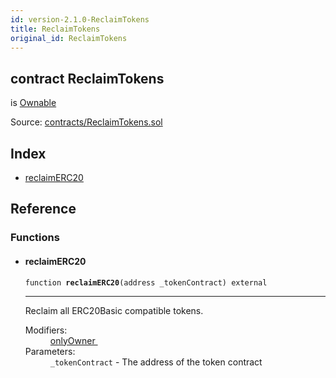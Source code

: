 ```yaml
---
id: version-2.1.0-ReclaimTokens
title: ReclaimTokens
original_id: ReclaimTokens
---
```


<div class="contract-doc"><div class="contract"><h2 class="contract-header"><span class="contract-kind">contract</span> ReclaimTokens</h2><p class="base-contracts"><span>is</span> <a href="es_openzeppelin-solidity_contracts_ownership_Ownable.html">Ownable</a></p><div class="source">Source: <a href="https://github.com/PolymathNetwork/polymath-core/blob/v2.1.0/contracts/ReclaimTokens.sol" target="_blank">contracts/ReclaimTokens.sol</a></div></div><div class="index"><h2>Index</h2><ul><li><a href="ReclaimTokens.html#reclaimERC20">reclaimERC20</a></li></ul></div><div class="reference"><h2>Reference</h2><div class="functions"><h3>Functions</h3><ul><li><div class="item function"><span id="reclaimERC20" class="anchor-marker"></span><h4 class="name">reclaimERC20</h4><div class="body"><code class="signature">function <strong>reclaimERC20</strong><span>(address _tokenContract) </span><span>external </span></code><hr/><div class="description"><p>Reclaim all ERC20Basic compatible tokens.</p></div><dl><dt><span class="label-modifiers">Modifiers:</span></dt><dd><a href="es_openzeppelin-solidity_contracts_ownership_Ownable.html#onlyOwner">onlyOwner </a></dd><dt><span class="label-parameters">Parameters:</span></dt><dd><div><code>_tokenContract</code> - The address of the token contract</div></dd></dl></div></div></li></ul></div></div></div>
